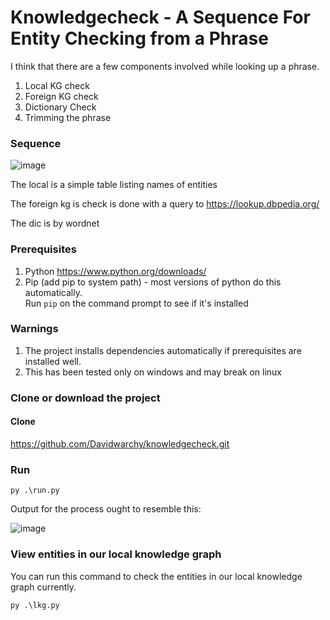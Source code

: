 # Knowledgecheck - A Sequence For Entity Checking from a Phrase  
I think that there are a few components involved while looking up a phrase.
1. Local KG check
2. Foreign KG check
3. Dictionary Check
4. Trimming the phrase 

### Sequence
![image](https://github.com/Davidwarchy/knowledgecheck/assets/17954362/c0de34cd-1d18-4c98-a25c-6bf069b14dd3)

The local is a simple table listing names of entities 

The foreign kg is check is done with a query to https://lookup.dbpedia.org/

The dic is by wordnet

### Prerequisites
1. Python https://www.python.org/downloads/
2. Pip (add pip to system path) - most versions of python do this automatically. \
Run ```pip``` on the command prompt to see if it's installed

### Warnings
1. The project installs dependencies automatically if prerequisites are installed well.
2. This has been tested only on windows and may break on linux

### Clone or download the project
#### Clone
https://github.com/Davidwarchy/knowledgecheck.git

### Run 
```py .\run.py```

Output for the process ought to resemble this:

![image](https://github.com/Davidwarchy/knowledgecheck/assets/17954362/3f7f5e72-7c7d-474d-931a-6694314ba412)

### View entities in our local knowledge graph
You can run this command to check the entities in our local knowledge graph currently. 

```py .\lkg.py```

